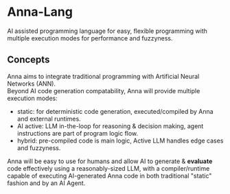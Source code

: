 # Anna-Lang
AI assisted programming language for easy, flexible programming with multiple execution modes for performance and fuzzyness.
  
## Concepts
Anna aims to integrate traditional programming with Artificial Neural Networks (ANN).  
Beyond AI code generation compatability, Anna will provide multiple execution modes:
- static: for deterministic code generation, executed/compiled by Anna and external runtimes.
- AI active: LLM in-the-loop for reasoning & decision making, agent instructions are part of program logic flow.
- hybrid: pre-compiled code is main logic, Active LLM handles edge cases and fuzzyness.
  
Anna will be easy to use for humans and allow AI to generate & **evaluate** code effectively using a reasonably-sized LLM, with a compiler/runtime capable of executing AI-generated Anna code in both traditional "static" fashion and by an AI Agent.  

